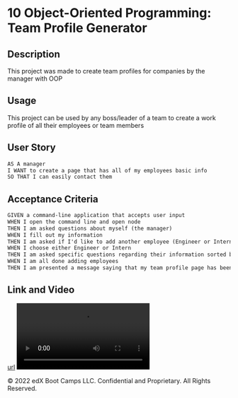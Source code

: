 # 10 Object-Oriented Programming: Team Profile Generator

## Description
This project was made to create team profiles for companies by the manager with OOP
## Usage
This project can be used by any boss/leader of a team to create a work profile of all their employees or team members
## User Story

```md
AS A manager
I WANT to create a page that has all of my employees basic info 
SO THAT I can easily contact them
```

## Acceptance Criteria

```md
GIVEN a command-line application that accepts user input
WHEN I open the command line and open node
THEN I am asked questions about myself (the manager) 
WHEN I fill out my information
THEN I am asked if I'd like to add another employee (Engineer or Intern)
WHEN I choose either Engineer or Intern
THEN I am asked specific questions regarding their information sorted by position
WHEN I am all done adding employees
THEN I am presented a message saying that my team profile page has been completed
```

## Link and Video

[url](https://clayandemar.github.io/profile-generator/)
![Video](./Assets/video/screen.mov)


© 2022 edX Boot Camps LLC. Confidential and Proprietary. All Rights Reserved.

